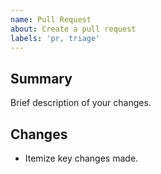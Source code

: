```yaml
---
name: Pull Request
about: Create a pull request
labels: 'pr, triage'
---
```


## Summary

Brief description of your changes.

## Changes

- Itemize key changes made.
